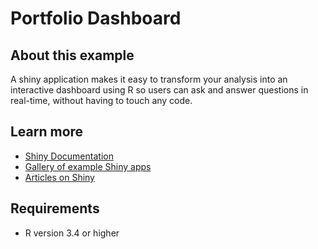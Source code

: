 # Portfolio Dashboard

## About this example

A shiny application makes it easy to transform your analysis into an interactive dashboard using R so users can ask and answer questions in real-time, without having to touch any code.


## Learn more

* [Shiny Documentation](https://shiny.posit.co/)
* [Gallery of example Shiny apps](https://shiny.posit.co/r/gallery/)
* [Articles on Shiny](https://shiny.posit.co/r/articles/)

## Requirements

* R version 3.4 or higher

<!-- NOTE: this file is generated -->
